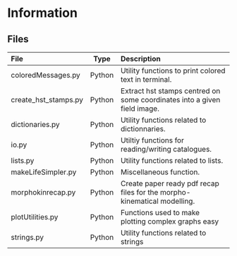 # Information

## Files

File | Type | Description
:- | :-: | :-
coloredMessages.py | Python | Utility functions to print colored text in terminal.
create_hst_stamps.py | Python | Extract hst stamps centred on some coordinates into a given field image.
dictionaries.py | Python | Utility functions related to dictionnaries.
io.py | Python | Utiltiy functions for reading/writing catalogues.
lists.py | Python | Utility functions related to lists.
makeLifeSimpler.py | Python | Miscellaneous function.
morphokinrecap.py | Python | Create paper ready pdf recap files for the morpho-kinematical modelling.
plotUtilities.py | Python | Functions used to make plotting complex graphs easy
strings.py | Python | Utility functions related to strings
